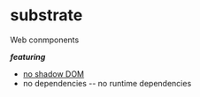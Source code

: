 # substrate

Web conmponents

__*featuring*__

* [no shadow DOM](https://gomakethings.com/the-shadow-dom-is-an-antipattern/)
* no dependencies -- no runtime dependencies

